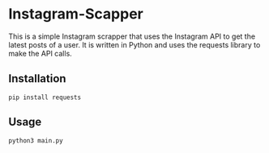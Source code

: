 # Instagram-Scapper

This is a simple Instagram scrapper that uses the Instagram API to get the latest posts of a user. It is written in Python and uses the requests library to make the API calls.

## Installation
````
pip install requests
````
## Usage
````
python3 main.py
````